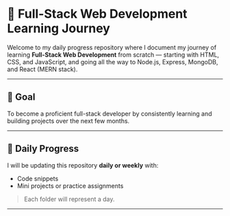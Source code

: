 # 📘 Full-Stack Web Development Learning Journey

Welcome to my daily progress repository where I document my journey of learning **Full-Stack Web Development** from scratch — starting with HTML, CSS, and JavaScript, and going all the way to Node.js, Express, MongoDB, and React (MERN stack).

---

## 🧭 Goal

To become a proficient full-stack developer by consistently learning and building projects over the next few months.

---

## 📅 Daily Progress

I will be updating this repository **daily or weekly** with:
- Code snippets
- Mini projects or practice assignments

> Each folder will represent a day.
---
